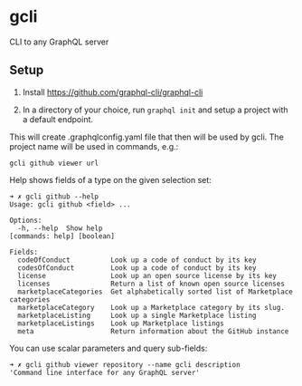 # gcli

CLI to any GraphQL server

## Setup

1. Install https://github.com/graphql-cli/graphql-cli

2. In a directory of your choice, run `graphql init` and setup a project with a default endpoint.

This will create .graphqlconfig.yaml file that then will be used by gcli. The project name will be used in commands, e.g.:

```
gcli github viewer url
```

Help shows fields of a type on the given selection set:

```
➜ ✗ gcli github --help
Usage: gcli github <field> ...

Options:
  -h, --help  Show help                                                                                                                              [commands: help] [boolean]

Fields:
  codeOfConduct          Look up a code of conduct by its key
  codesOfConduct         Look up a code of conduct by its key
  license                Look up an open source license by its key
  licenses               Return a list of known open source licenses
  marketplaceCategories  Get alphabetically sorted list of Marketplace categories
  marketplaceCategory    Look up a Marketplace category by its slug.
  marketplaceListing     Look up a single Marketplace listing
  marketplaceListings    Look up Marketplace listings
  meta                   Return information about the GitHub instance
```

You can use scalar parameters and query sub-fields:

```
➜ ✗ gcli github viewer repository --name gcli description
'Command line interface for any GraphQL server'
```
